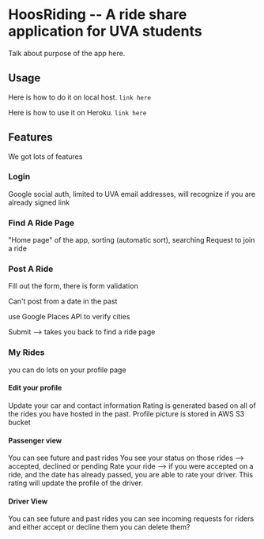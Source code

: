 # HoosRiding -- A ride share application for UVA students

Talk about purpose of the app here.

## Usage

Here is how to do it on local host. `link here`

Here is how to use it on Heroku. `link here`

## Features

We got lots of features

### Login

Google social auth, limited to UVA email addresses, will recognize if you are already signed link

### Find A Ride Page

"Home page" of the app, sorting (automatic sort), searching
Request to join a ride

### Post A Ride

Fill out the form, there is form validation

Can't post from a date in the past

use Google Places API to verify cities

Submit --> takes you back to find a ride page

### My Rides

you can do lots on your profile page

#### Edit your profile

Update your car and contact information
Rating is generated based on all of the rides you have hosted in the past.
Profile picture is stored in AWS S3 bucket

#### Passenger view

You can see future and past rides
You see your status on those rides --> accepted, declined or pending
Rate your ride --> if you were accepted on a ride, and the date has already passed, you are able to rate your driver.
This rating will update the profile of the driver.

#### Driver View

You can see future and past rides
you can see incoming requests for riders and either accept or decline them
you can delete them?
